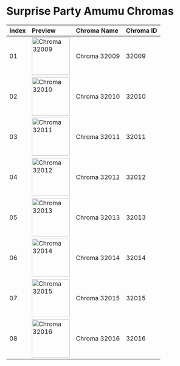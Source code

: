 # Surprise Party Amumu Chromas

| Index | Preview | Chroma Name | Chroma ID |
|:---|:---|:---|:---|
| 01 | <img src='https://raw.communitydragon.org/latest/plugins/rcp-be-lol-game-data/global/default/v1/champion-chroma-images/32/32009.png' alt='Chroma 32009' width='100'> | Chroma 32009 | 32009 |
| 02 | <img src='https://raw.communitydragon.org/latest/plugins/rcp-be-lol-game-data/global/default/v1/champion-chroma-images/32/32010.png' alt='Chroma 32010' width='100'> | Chroma 32010 | 32010 |
| 03 | <img src='https://raw.communitydragon.org/latest/plugins/rcp-be-lol-game-data/global/default/v1/champion-chroma-images/32/32011.png' alt='Chroma 32011' width='100'> | Chroma 32011 | 32011 |
| 04 | <img src='https://raw.communitydragon.org/latest/plugins/rcp-be-lol-game-data/global/default/v1/champion-chroma-images/32/32012.png' alt='Chroma 32012' width='100'> | Chroma 32012 | 32012 |
| 05 | <img src='https://raw.communitydragon.org/latest/plugins/rcp-be-lol-game-data/global/default/v1/champion-chroma-images/32/32013.png' alt='Chroma 32013' width='100'> | Chroma 32013 | 32013 |
| 06 | <img src='https://raw.communitydragon.org/latest/plugins/rcp-be-lol-game-data/global/default/v1/champion-chroma-images/32/32014.png' alt='Chroma 32014' width='100'> | Chroma 32014 | 32014 |
| 07 | <img src='https://raw.communitydragon.org/latest/plugins/rcp-be-lol-game-data/global/default/v1/champion-chroma-images/32/32015.png' alt='Chroma 32015' width='100'> | Chroma 32015 | 32015 |
| 08 | <img src='https://raw.communitydragon.org/latest/plugins/rcp-be-lol-game-data/global/default/v1/champion-chroma-images/32/32016.png' alt='Chroma 32016' width='100'> | Chroma 32016 | 32016 |
